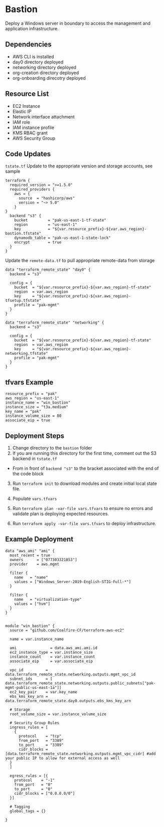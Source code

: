 # Bastion

Deploy a Windows server in boundary to access the management and application infrastructure.

## Dependencies

- AWS CLI is installed
- day0 directory deployed
- networking directory deployed
- org-creation directory deployed
- org-onboarding direcotry deployed

## Resource List
- EC2 Instance
- Elastic IP
- Network interface attachment
- IAM role
- IAM instance profile
- KMS RBAC grant
- AWS Security Group


## Code Updates

`tstate.tf` Update to the appropriate version and storage accounts, see sample

``` hcl
terraform {
  required_version = ">=1.5.0"
  required_providers {
    aws = {
      source  = "hashicorp/aws"
      version = "~> 5.0"
    }
}
  backend "s3" {
    bucket         = "pak-us-east-1-tf-state"
    region         = "us-east-1"
    key            = "${var.resource_prefix}-${var.aws_region}-bastion.tfstate"
    dynamodb_table = "pak-us-east-1-state-lock"
    encrypt        = true
  }
}
```
Update the `remote-data.tf` to pull appropriate remote-data from storage

``` hcl
data "terraform_remote_state" "day0" {
  backend = "s3"

  config = {
    bucket  = "${var.resource_prefix}-${var.aws_region}-tf-state"
    region  = var.aws_region
    key     = "${var.resource_prefix}-${var.aws_region}-tfsetup.tfstate"
    profile = "pak-mgmt"
  }
}

data "terraform_remote_state" "networking" {
  backend = "s3"

  config = {
    bucket  = "${var.resource_prefix}-${var.aws_region}-tf-state"
    region  = var.aws_region
    key     = "${var.resource_prefix}-${var.aws_region}-networking.tfstate"
    profile = "pak-mgmt"
  }
}
```
## tfvars Example
``` hcl
resource_prefix = "pak"
aws_region = "us-east-1"
instance_name = "win_bastion"
instance_size = "t3a.medium"
key_name = "pak"
instance_volume_size = 80
associate_eip = true
```

## Deployment Steps

1. Change directory to the `bastion` folder
2. If you are running this directory for the first time, comment out the S3 backend in `tstate.tf`
  - From in front of `backend "s3"` to the bracket associated with the end of the code block
3. Run `terraform init` to download modules and create initial local state file.

4. Populate `vars.tfvars` 

5. Run `terraform plan -var-file vars.tfvars` to ensure no errors and validate plan is deploying expected resources.

6. Run `terraform apply -var-file vars.tfvars` to deploy infrastructure.

## Example Deployment

```hcl
data "aws_ami" "ami" {
  most_recent = true
  owners      = ["077303321853"]
  provider    = aws.mgmt

  filter {
    name   = "name"
    values = ["Windows_Server-2019-English-STIG-Full-*"]
  }

  filter {
    name   = "virtualization-type"
    values = ["hvm"]
  }
}


module "win_bastion" {
  source = "github.com/Coalfire-CF/terraform-aws-ec2"

  name = var.instance_name

  ami               = data.aws_ami.ami.id
  ec2_instance_type = var.instance_size
  instance_count    = var.instance_count
  associate_eip     = var.associate_eip

  vpc_id          = data.terraform_remote_state.networking.outputs.mgmt_vpc_id
  subnet_ids      = [ data.terraform_remote_state.networking.outputs.public_subnets["pak-mgmt-public-us-east-1a"]]
  ec2_key_pair    = var.key_name
  ebs_kms_key_arn = data.terraform_remote_state.day0.outputs.ebs_kms_key_arn

  # Storage
  root_volume_size = var.instance_volume_size

  # Security Group Rules
  ingress_rules = [
    {
      protocol    = "tcp"
      from_port   = "3389"
      to_port     = "3389"
      cidr_blocks = [data.terraform_remote_state.networking.outputs.mgmt_vpc_cidr] #add your public IP to allow for external access as well
  }
  ]

  egress_rules = [{
    protocol    = "-1"
    from_port   = "0"
    to_port     = "0"
    cidr_blocks = ["0.0.0.0/0"]
  }]

  # Tagging
  global_tags = {}

}
```